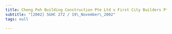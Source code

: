 ```yaml
---
title: Cheng Poh Building Construction Pte Ltd v First City Builders Pte Ltd
subtitle: "[2002] SGHC 272 / 19\_November\_2002"
tags: null

---
```


